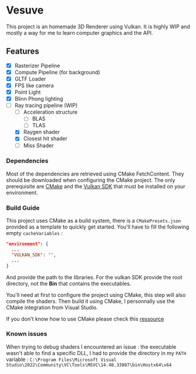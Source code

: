 # Vesuve
This project is an homemade 3D Renderer using Vulkan.
It is highly WIP and mostly a way for me to learn computer graphics and the API.

## Features
- [x] Rasterizer Pipeline
- [x] Compute Pipeline (for background)
- [x] GLTF Loader
- [x] FPS like camera
- [x] Point Light
- [x] Blinn Phong lighting
- [ ] Ray tracing pipeline (WIP)
  - [ ] Acceleration structure
    - [ ] BLAS
    - [ ] TLAS
  - [x] Raygen shader
  - [x] Closest hit shader
  - [ ] Miss Shader
### Dependencies
Most of the dependencies are retrieved using CMake FetchContent. They should be downloaded when configuring the CMake project.
The only prerequisite are [CMake](https://cmake.org/download/) and the [Vulkan SDK](https://vulkan.lunarg.com/) that must be installed on your environment.

### Build Guide
This project uses CMake as a build system, there is a `CMakePresets.json` provided as a template to quickly get started.
You'll have to fill the following empty `cacheVariables` :
```json
"environment": {
  ...
  "VULKAN_SDK": "",
  ...
}
```
And provide the path to the libraries.
For the vulkan SDK provide the root directory, not the **Bin** that contains the executables.

You'll need at first to configure the project using CMake, this step will also compile the shaders.
Then build it using CMake, I personnally use the CMake integration from Visual Studio.

If you don't know how to use CMake please check this [ressource](https://cmake.org/cmake/help/latest/guide/tutorial/A%20Basic%20Starting%20Point.html)

### Known issues
When trying to debug shaders I encountered an issue :
the executable wasn't able to find a specific DLL, I had to provide the directory in my `PATH` variable :
`C:\Program Files\Microsoft Visual Studio\2022\Community\VC\Tools\MSVC\14.40.33807\bin\Hostx64\x64`

